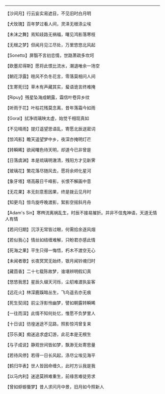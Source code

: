 
---
【沙间月】行云妄实易遮目，不见旧时白月明

【犬玫瑰】百年梦过看人间，灵泽无根涤尘埃

【未沫之舞】焉知歧路无祸福，曙见鸿影落寒枝

【无根之梦】但闻月见江尽处，万里悠悠北风起

【Sonetto】屏翳不言初恋情，世路萧疏多坎坷

【欧墨尼得斯】愿将此恨比流水，潮退唯余一场空

【朝花浮露】暄风不负冬花言，零落莫相问人间

【生寄死归】草木有声藏其实，蜚语诡言终难掩

【Ripuy】残星坠海成朝露，霜信叶卷异乡纹

【听雨于花】叶枯花残莫念离，昔年落霜今如雨

【Goral】拭净琉璃映太虚，始觉千相现真如

【不见晴雨】提灯遥望思语乱，寄愿北辰送密词

【惊鸿影】瞻天遥望梦中乡，夜深亦掩明灯芒

【转瞬晞】欲闻曙色待天明，却道今已非曾是

【日落虞渊】本是琉璃明澈清，残阳方才见新霁

【玻璃花】繁花落尽随风去，愿将余烬化星河

【象牙塔】塔高蔽日千峰影，长恨不解画中意

【无花果】本无刻意惹因果，终是拨云见月时

【知更鸟】惊鸟旋呼晚渡影，絮影空摇斜月舟

【Adam's Sin】寒梣流离祸乱生，时辰不接易摧折。并非不信鬼神语，天道无情人有情

【若问归期】沉浮无常皆过眼，何需拾余逐风烟

【若似我心】情丝如结缠难解，只盼君亦感此情

【死海之果】平生只得一悔悟，朽木不渡空无心

【未闻者歌】长夜冥冥无始终，银月闻铃魂归时

【藏茴香】二十七载陈故梦，谁堪辨明假幻真

【悠悠我思】星辰久缀天河烁，尘舠难渡执妄客

【远花火】林深鹿蹊暗丛生，飞鸟遥去亦无痕

【死生契阔】前尘浮影怜幽梦，譬如朝露转瞬晞

【一往而深】此情不知何处忆，惟愿不负梦里人

【十日谈】彷徨迷途不见路，照影惊鸿曾复来

【莎乐美】痴迷追求虚幻游，此花本是无根生

【与子成说】静观世间皆如梦，飘渺无处寄思量

【若待风停】若得一日长风起，涤尽尘埃见海平

【鹤归华表】世人皆因命缠久，此时方认我是我

【以马内利】迷途莫辨难重生，前缘苦难徒劳求

【曾如蜉蝣蜃梦】昔人求问月中景，旧月如今照新人
